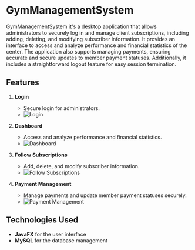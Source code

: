 # GymManagementSystem

GymManagementSystem it's a desktop application that  allows administrators to securely log in and manage client subscriptions, including adding, deleting, and modifying subscriber information. It provides an interface to access and analyze performance and financial statistics of the center. The application also supports managing payments, ensuring accurate and secure updates to member payment statuses. Additionally, it includes a straightforward logout feature for easy session termination.

## Features

1. **Login**
   - Secure login for administrators.
   - ![Login](https://github.com/oussamasoummar/GymManagementSystem/assets/125143323/5d6eb761-440b-419b-85b5-c4a5a68ef3f4)

2. **Dashboard**
   - Access and analyze performance and financial statistics.
   - ![Dashboard](https://github.com/oussamasoummar/GymManagementSystem/assets/125143323/dab81abb-126f-4b2b-bda8-aeddc699d6cc)

3. **Follow Subscriptions**
   - Add, delete, and modify subscriber information.
   - ![Follow Subscriptions](https://github.com/oussamasoummar/GymManagementSystem/assets/125143323/81017c85-92f7-42d7-aad3-0393a42c2ac3)

4. **Payment Management**
   - Manage payments and update member payment statuses securely.
   - ![Payment Management](https://github.com/oussamasoummar/GymManagementSystem/assets/125143323/4a19c1d8-31ff-4086-8c72-4947dbf5f60a)

## Technologies Used

- **JavaFX** for the user interface
- **MySQL** for the database management
  
